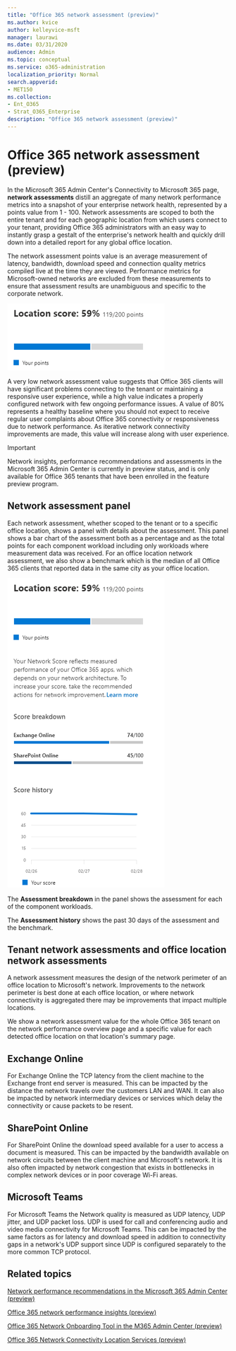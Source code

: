 ```yaml
---
title: "Office 365 network assessment (preview)"
ms.author: kvice
author: kelleyvice-msft
manager: laurawi
ms.date: 03/31/2020
audience: Admin
ms.topic: conceptual
ms.service: o365-administration
localization_priority: Normal
search.appverid:
- MET150
ms.collection:
- Ent_O365
- Strat_O365_Enterprise
description: "Office 365 network assessment (preview)"
---
```


# Office 365 network assessment (preview)

In the Microsoft 365 Admin Center's Connectivity to Microsoft 365 page, **network assessments** distill an aggregate of many network performance metrics into a snapshot of your enterprise network health, represented by a points value from 1 - 100. Network assessments are scoped to both the entire tenant and for each geographic location from which users connect to your tenant, providing Office 365 administrators with an easy way to instantly grasp a gestalt of the enterprise's network health and quickly drill down into a detailed report for any global office location.

The network assessment points value is an average measurement of latency, bandwidth, download speed and connection quality metrics compiled live at the time they are viewed. Performance metrics for Microsoft-owned networks are excluded from these measurements to ensure that assessment results are unambiguous and specific to the corporate network.

![Network assessment value](Media/m365-mac-perf/m365-mac-perf-overview-score-top.png)

A very low network assessment value suggests that Office 365 clients will have significant problems connecting to the tenant or maintaining a responsive user experience, while a high value indicates a properly configured network with few ongoing performance issues. A value of 80% represents a healthy baseline where you should not expect to receive regular user complaints about Office 365 connectivity or responsiveness due to network performance. As iterative network connectivity improvements are made, this value will increase along with user experience.

>[!IMPORTANT]
>Network insights, performance recommendations and assessments in the Microsoft 365 Admin Center is currently in preview status, and is only available for Office 365 tenants that have been enrolled in the feature preview program.

## Network assessment panel

Each network assessment, whether scoped to the tenant or to a specific office location, shows a panel with details about the assessment. This panel shows a bar chart of the assessment both as a percentage and as the total points for each component workload including only workloads where measurement data was received. For an office location network assessment, we also show a benchmark which is the median of all Office 365 clients that reported data in the same city as your office location.

![Example network assessment value](Media/m365-mac-perf/m365-mac-perf-overview-score.png)

The **Assessment breakdown** in the panel shows the assessment for each of the component workloads.

The **Assessment history** shows the past 30 days of the assessment and the benchmark.

## Tenant network assessments and office location network assessments

A network assessment measures the design of the network perimeter of an office location to Microsoft's network. Improvements to the network perimeter is best done at each office location, or where network connectivity is aggregated there may be improvements that impact multiple locations.

We show a network assessment value for the whole Office 365 tenant on the network performance overview page and a specific value for each detected office location on that location's summary page.

## Exchange Online

For Exchange Online the TCP latency from the client machine to the Exchange front end server is measured. This can be impacted by the distance the network travels over the customers LAN and WAN. It can also be impacted by network intermediary devices or services which delay the connectivity or cause packets to be resent.

## SharePoint Online

For SharePoint Online the download speed available for a user to access a document is measured. This can be impacted by the bandwidth available on network circuits between the client machine and Microsoft's network. It is also often impacted by network congestion that exists in bottlenecks in complex network devices or in poor coverage Wi-Fi areas.

## Microsoft Teams

For Microsoft Teams the Network quality is measured as UDP latency, UDP jitter, and UDP packet loss. UDP is used for call and conferencing audio and video media connectivity for Microsoft Teams. This can be impacted by the same factors as for latency and download speed in addition to connectivity gaps in a network's UDP support since UDP is configured separately to the more common TCP protocol.

## Related topics

[Network performance recommendations in the Microsoft 365 Admin Center (preview)](office-365-network-mac-perf-overview.md)

[Office 365 network performance insights (preview)](office-365-network-mac-perf-insights.md)

[Office 365 Network Onboarding Tool in the M365 Admin Center (preview)](office-365-network-mac-perf-onboarding-tool.md)

[Office 365 Network Connectivity Location Services (preview)](office-365-network-mac-location-services.md)
